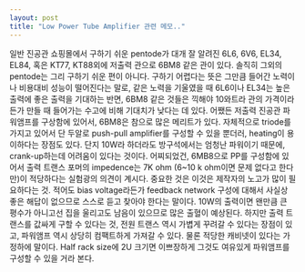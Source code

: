 ```yaml
---
layout: post
title: "Low Power Tube Amplifier 관련 메모.."
---
```


일반 진공관 쇼핑몰에서 구하기 쉬운 pentode가 대개 잘 알려진 6L6, 6V6, EL34, EL84, 혹은 KT77, KT88외에 저출력 관으로 6BM8 같은 관이 있다. 솔직히 그외의 pentode는 그리 구하기 쉬운 편이 아니다. 구하기 어렵다는 뜻은 그만큼 들어간 노력이나 비용대비 성능이 떨어진다는 말로, 같은 노력을 기울였을 때 6L6이나 EL34는 높은 출력에 좋은 출력을 기대하는 반면, 6BM8 같은 것들은 끽해야 10와트라 관의 가격이라든가 만들 때 들어가는 수고에 비해 기대치가 낮다는 데 있다.
어쨌든 저출력 진공관 파워앰프를 구상함에 있어서, 6BM8은 참으로 많은 메리트가 있다. 자체적으로 triode를 가지고 있어서 단 두알로 push-pull amplifier를 구성할 수 있을 뿐더러, heating이 용이하다는 장점도 있다. 단지 10W라 하더라도 방구석에서는 엄청난 파워이기 때문에, crank-up하는데 어려움이 있다는 것이다. 
어찌되었건, 6MB8으로 PP를 구성함에 있어서 출력 트랜스 포머의 impedence는 7K ohm (6~10 k ohm이면 문제 없다고 한다만)이 적당하다는 실험광의 의견이 계시다. 
중요한 것은 이것은 제작자의 노고가 많이 필요하다는 것. 적어도 bias voltage라든가 feedback network 구성에 대해서 사실상 좋은 해답이 없으므로 스스로 듣고 찾아야 한다는 말이다. 10W의 출력이면 왠만큼 큰 평수가 아니고선 집을 울리고도 남음이 있으므로 많은 출혈이 예상된다.
하지만 출력 트랜스를 값싸게 구할 수 있다는 것, 전원 트랜스 역시 가볍게 꾸려갈 수 있다는 장점이 있고, 파워앰프 역시 상당히 컴팩트하게 가져갈 수 있다. 물론 적당한 캐비넷이 있다는 가정하에 말이다. Half rack size에 2U 크기면 이쁘장하게 그것도 여유있게 파워앰프를 구성할 수 있을 거라 본다.

